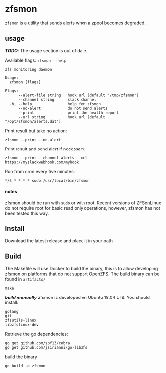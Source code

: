 # zfsmon

`zfsmon` is a utility that sends alerts when a zpool becomes degraded.

## usage

***TODO***: The usage section is out of date.

Available flags:
`zfsmon --help`
```
zfs monitoring daemon

Usage:
  zfsmon [flags]

Flags:
      --alert-file string   hook url (default "/tmp/zfsmon")
      --channel string      slack channel
  -h, --help                help for zfsmon
      --no-alert            do not send alerts
      --print               print the health report
      --url string          hook url (default "/opt/zfsmon/alerts.dat")

```

Print result but take no action:
```
zfsmon --print --no-alert
```

Print result and send alert if necessary:
```
zfsmon --print --channel alerts --url https://myslackwebhook.com/myhook
```

Run from cron every five minutes:
```
*/5 * * * * sudo /usr/local/bin/zfsmon
```

#### notes
zfsmon should be run with `sudo` or with root. Recent versions of ZFSonLinux
do not require root for basic read only operations, however, zfsmon has not been tested
this way.

## Install

Download the latest release and place it in your path

## Build

The Makefile will use Docker to build the binary, this is to allow developing
zfsmon on platforms that do not support OpenZFS. The build binary can be found
in `artifacts/`
```
make
```

***build manually***
zfsmon is developed on Ubuntu 18.04 LTS. You should install:
```
golang
git
zfsutils-linux
libzfslinux-dev
```

Retrieve the go dependencies:
```
go get github.com/spf13/cobra
go get github.com/jsirianni/go-libzfs
```

build the binary
```
go build -o zfsmon
```
